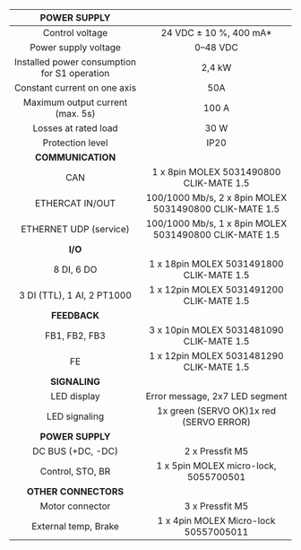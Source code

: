 | **POWER SUPPLY** |   |
| :---: | :---: |
| Control voltage | 24 VDC ± 10 %, 400 mA* |
| Power supply voltage | 0–48 VDC |
| Installed power consumption for S1 operation | 2,4 kW |
| Constant current on one axis | 50A |
| Maximum output current (max. 5s) | 100 A |
| Losses at rated load | 30 W |
| Protection level | IP20 |
| **COMMUNICATION** |   |
| CAN | 1 x 8pin MOLEX 5031490800 CLIK-MATE 1.5 |
| ETHERCAT IN/OUT | 100/1000 Mb/s, 2 x 8pin MOLEX 5031490800 CLIK-MATE 1.5 |
| ETHERNET UDP (service) | 100/1000 Mb/s, 1 x 8pin MOLEX 5031490800 CLIK-MATE 1.5 |
| **I/O** |   |
| 8 DI, 6 DO | 1 x 18pin MOLEX 5031491800 CLIK-MATE 1.5 |
| 3 DI (TTL), 1 AI, 2 PT1000 | 1 x 12pin MOLEX 5031491200 CLIK-MATE 1.5 |
| **FEEDBACK** |   |
| FB1, FB2, FB3 | 3 x 10pin MOLEX 5031481090 CLIK-MATE 1.5 |
| FE | 1 x 12pin MOLEX 5031481290 CLIK-MATE 1.5 |
| **SIGNALING** |   |
| LED display | Error message, 2x7 LED segment |
| LED signaling | 1x green (SERVO OK)1x red (SERVO ERROR) |
| **POWER SUPPLY** |   |
| DC BUS (+DC, -DC) | 2 x Pressfit M5 |
| Control, STO, BR | 1 x 5pin MOLEX micro-lock, 5055700501 |
| **OTHER CONNECTORS** |   |
| Motor connector | 3 x Pressfit M5 |
| External temp, Brake | 1 x 4pin MOLEX Micro-lock 50557005011 |
